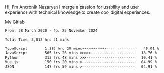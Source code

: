 Hi, I'm Andronik Nazaryan
I merge a passion for usability and user experience with technical knowledge to create cool digital experiences.

[My Gitlab](https://gitlab.com/anridev24)

<!--START_SECTION:waka-->

```txt
From: 28 March 2020 - To: 25 November 2024

Total Time: 3,013 hrs 31 mins

TypeScript        1,383 hrs 28 mins>>>>>>>>>>>--------------   45.91 %
JavaScript        565 hrs 26 mins >>>>>--------------------   18.76 %
Python            313 hrs 48 mins >>>----------------------   10.41 %
Vue.js            150 hrs 20 mins >------------------------   04.99 %
JSON              147 hrs 59 mins >------------------------   04.91 %
```

<!--END_SECTION:waka-->
